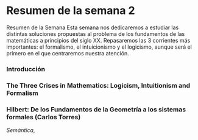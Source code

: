 # Resumen de la semana 2

Resumen de la Semana
Esta semana nos dedicaremos a estudiar las distintas soluciones propuestas al problema de los fundamentos de las
matemáticas a principios del siglo XX. Repasaremos las 3 corrientes más importantes: el formalismo, el intuicionismo y
el logicismo, aunque será el primero en el que centraremos nuestra atención.

### Introducción



### The Three Crises in Mathematics: Logicism, Intuitionism and Formalism




### Hilbert: De los Fundamentos de la Geometría a los sistemas formales (Carlos Torres)

*Semántica*, 